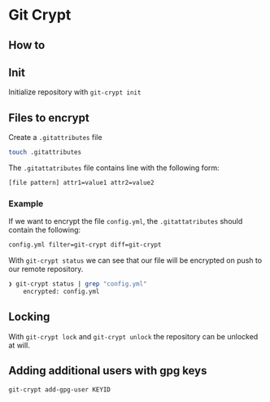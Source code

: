 # Git Crypt

## How to

## Init

Initialize repository with `git-crypt init`

## Files to encrypt

Create a `.gitattributes` file

```bash
touch .gitattributes
```

The `.gitattatributes` file contains line with the following form:

```bash
[file pattern] attr1=value1 attr2=value2
```

### Example

If we want to encrypt the file `config.yml`, the `.gitattatributes` should contain the following:

```bash
config.yml filter=git-crypt diff=git-crypt
```

With `git-crypt status` we can see that our file will be encrypted on push to our remote repository.

```bash
❯ git-crypt status | grep "config.yml"
    encrypted: config.yml
```

## Locking

With `git-crypt lock` and `git-crypt unlock` the repository can be unlocked at will.

## Adding additional users with gpg keys

`git-crypt add-gpg-user KEYID`
